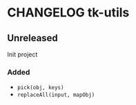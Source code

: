 # CHANGELOG tk-utils

## Unreleased

Init project

### Added

-   `pick(obj, keys)`
-   `replaceAll(input, mapObj)`
